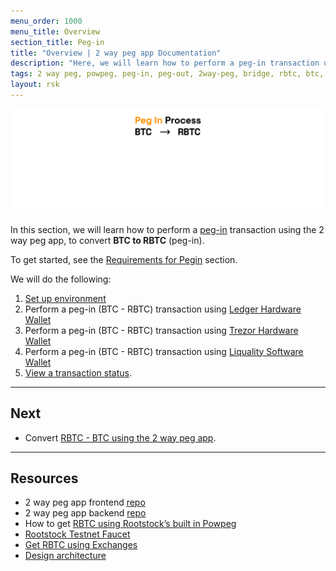 ```yaml
---
menu_order: 1000
menu_title: Overview
section_title: Peg-in
title: "Overview | 2 way peg app Documentation"
description: "Here, we will learn how to perform a peg-in transaction using the 2 way peg app."
tags: 2 way peg, powpeg, peg-in, peg-out, 2way-peg, bridge, rbtc, btc, testnet, mainnet, trezor, liquality, leger, guide, setup, integrate, use
layout: rsk
---
```


![2 way peg app (peg-in)](/assets/img/guides/two-way-peg-app/pegin.gif)

In this section, we will learn how to perform a [peg-in](/guides/two-way-peg-app/glossary/) transaction using the 2 way peg app, to convert **BTC to RBTC** (peg-in). 

To get started, see the [Requirements for Pegin](/guides/two-way-peg-app/prerequisites/#requirements-for-pegin) section.

We will do the following:

1. [Set up environment](/guides/two-way-peg-app/prerequisites/)
2. Perform a peg-in (BTC - RBTC) transaction using [Ledger Hardware Wallet](/guides/two-way-peg-app/pegin/ledger/)
3. Perform a peg-in (BTC - RBTC) transaction using [Trezor Hardware Wallet](/guides/two-way-peg-app/trezor/)
4. Perform a peg-in (BTC - RBTC) transaction using [Liquality Software Wallet](/guides/two-way-peg-app/pegin/liquality/)
5. [View a transaction status](/guides/two-way-peg-app/pegin/status/).

---

## Next
* Convert [RBTC - BTC using the 2 way peg app](/guides/two-way-peg-app/pegout/).

---

## Resources
* 2 way peg app frontend [repo](https://github.com/rsksmart/2wp-app)
* 2 way peg app backend [repo](https://github.com/rsksmart/2wp-api)
* How to get [RBTC using Rootstock’s built in Powpeg](https://developers.rootstock.io/guides/get-crypto-on-rsk/powpeg-btc-rbtc/)
* [Rootstock Testnet Faucet](https://faucet.rootstock.io/)
* [Get RBTC using Exchanges](https://developers.rootstock.io/guides/get-crypto-on-rsk/rbtc-exchanges/)
* [Design architecture](/guides/two-way-peg-app/advanced-operations/design-architecture/)